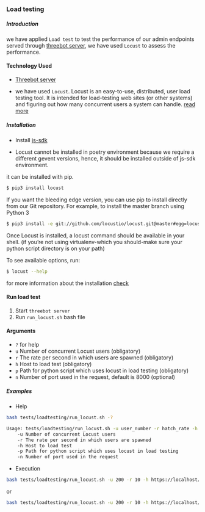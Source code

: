 ### Load testing

##### Introduction
we have applied `Load test` to test the performance of our admin endpoints served through [threebot server](https://github.com/threefoldtech/js-sdk), we have used `Locust` to  assess the performance.

#### Technology Used
- [Threebot server](https://github.com/threefoldtech/js-sdk)


- we have used `Locust`.
Locust is an easy-to-use, distributed, user load testing tool. It is intended for load-testing web sites (or other systems) and figuring out how many concurrent users a system can handle. [read more](https://docs.locust.io/en/stable/what-is-locust.html#features)

##### Installation
- Install [js-sdk](https://github.com/threefoldtech/js-sdk/blob/development/docs/wiki/quick_start.md) 

- Locust  cannot be installed in poetry environment because we require a different gevent versions, hence, it should be installed outside of js-sdk environment.

it can be installed with pip.
``` bash
$ pip3 install locust
```
If you want the bleeding edge version, you can use pip to install directly from our Git repository. For example, to install the master branch using Python 3
``` bash
$ pip3 install -e git://github.com/locustio/locust.git@master#egg=locust
```
Once Locust is installed, a locust command should be available in your shell. (if you’re not using virtualenv-which you should-make sure your python script directory is on your path)

To see available options, run:
```bash
$ locust --help
```
for more information about the installation [check](https://docs.locust.io/en/stable/installation.html)

#### Run load test
1. Start `threebot server`
2. Run `run_locust.sh` bash file

#### Arguments
- `?` for help
- `u` Number of concurrent Locust users (obligatory)
- `r` The rate per second in which users are spawned (obligatory)
- `h` Host to load test (obligatory)
- `p` Path for python script which uses locust in load testing (obligatory)
- `n` Number of port used in the request, default is 8000 (optional)
 

##### Examples
- Help
```bash
bash tests/loadtesting/run_locust.sh -?
```

```bash
Usage: tests/loadtesting/run_locust.sh -u user_number -r hatch_rate -h host -p path
	-u Number of concurrent Locust users
	-r The rate per second in which users are spawned
	-h Host to load test
	-p Path for python script which uses locust in load testing
	-n Number of port used in the request
```
- Execution
``` bash
bash tests/loadtesting/run_locust.sh -u 200 -r 10 -h https://localhost/admin/\#/ -p tests/loadtesting/admin.py -n 8000
```
or
``` bash
bash tests/loadtesting/run_locust.sh -u 200 -r 10 -h https://localhost/admin/\#/ -p tests/loadtesting/admin.py
```